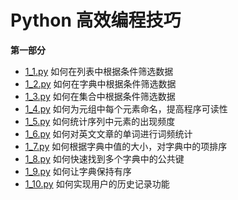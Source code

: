 # Python 高效编程技巧
**第一部分**
- [1_1.py](1_1.py) 如何在列表中根据条件筛选数据
- [1_2.py](1_2.py) 如何在字典中根据条件筛选数据
- [1_3.py](1_3.py) 如何在集合中根据条件筛选数据
- [1_4.py](1_4.py) 如何为元组中每个元素命名，提高程序可读性
- [1_5.py](1_5.py) 如何统计序列中元素的出现频度
- [1_6.py](1_6.py) 如何对英文文章的单词进行词频统计
- [1_7.py](1_7.py) 如何根据字典中值的大小，对字典中的项排序
- [1_8.py](1_8.py) 如何快速找到多个字典中的公共键
- [1_9.py](1_9.py) 如何让字典保持有序
- [1_10.py](1_10.py) 如何实现用户的历史记录功能

